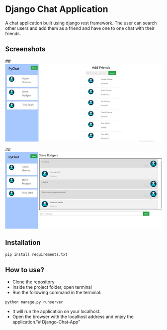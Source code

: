 
# Django Chat Application

A chat application built using django rest framework. The 
user can search other users and add them as a friend and have 
one to one chat with their friends.

## Screenshots

##![image](/Images/search.jpg)

##![image](/Images/chat.jpg)

## Installation

```
pip install requirements.txt
```

## How to use?

- Clone the repository
- Inside the project folder, open terminal
- Run the following command in the terminal:
```
python manage.py runserver
```
- It will run the application on your localhost.
- Open the browser with the localhost address and enjoy the application."# Django-Chat-App" 
